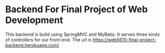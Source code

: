 # Backend For Final Project of Web Development  
This backend is build using SpringMVC and MyBatis. It serves three kinds of controllers for our front-end. The url is https://web5610-final-project-backend.herokuapp.com/
